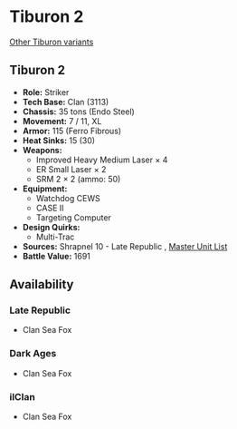 # Tiburon 2 

[Other Tiburon variants](../tiburon.md) 

## Tiburon 2 

- **Role:** Striker 
- **Tech Base:** Clan (3113) 
- **Chassis:** 35 tons (Endo Steel) 
- **Movement:** 7 / 11, XL 
- **Armor:** 115 (Ferro Fibrous) 
- **Heat Sinks:** 15 (30) 
- **Weapons:** 
  - Improved Heavy Medium Laser × 4 
  - ER Small Laser × 2 
  - SRM 2 × 2 (ammo: 50) 
- **Equipment:** 
  - Watchdog CEWS 
  - CASE II 
  - Targeting Computer 
- **Design Quirks:** 
  - Multi-Trac 
- **Sources:** Shrapnel 10 - Late Republic , [Master Unit List](http://masterunitlist.info/Unit/Details/9252) 
- **Battle Value:** 1691 

## Availability 

### Late Republic 

- Clan Sea Fox 

### Dark Ages 

- Clan Sea Fox 

### ilClan 

- Clan Sea Fox 

